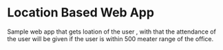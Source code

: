 # Location Based Web App

Sample web app that gets loation of the user , with that the attendance of the user will be given if the user is within 500 meater range of the office.
